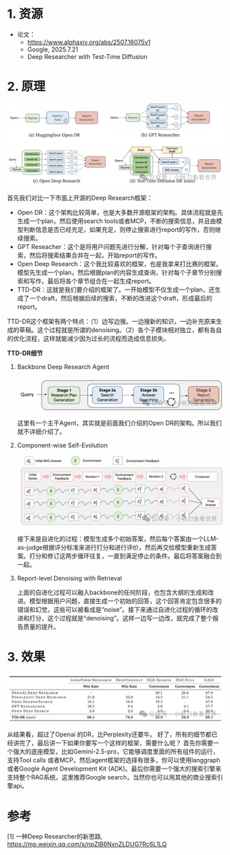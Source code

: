 # 1. 资源

- 论文：
    - https://www.alphaxiv.org/abs/2507.16075v1
    - Google, 2025.7.21
    - Deep Researcher with Test-Time Diffusion

# 2. 原理

![](.22_TTD-DR_images/架构.png)

首先我们对比一下市面上开源的Deep Research框架：
- Open DR：这个架构比较简单，也是大多数开源框架的架构。具体流程就是先生成一个plan，然后使用search tools或者MCP，不断的搜索信息，并且由模型判断信息是否已经充足，如果充足，则停止搜索进行report的写作，否则继续搜索。
- GPT Reseacher：这个是将用户问题先进行分解，针对每个子查询进行搜索，然后将搜索结果合并在一起，开始report的写作。
- Open Deep Research：这个我比较喜欢的框架，也是我拿来打比赛的框架。模型先生成一个plan，然后根据plan的内容生成查询，针对每个子章节分别搜索和写作，最后将各个章节组合在一起生成report。
- TTD-DR：这就是我们要介绍的框架了。一开始模型不仅生成一个plan，还生成了一个draft，然后根据后续的搜索，不断的改进这个draft，形成最后的report。

TTD-DR这个框架有两个特点：（1）边写边搜。一边搜新的知识，一边补充原来生成的草稿。这个过程就是所谓的denoising。（2）各个子模块相对独立，都有各自的优化流程，这样就能减少因为过长的流程而造成信息损失。

**TTD-DR细节**

1. Backbone Deep Research Agent

   ![](.22_TTD-DR_images/back_dr.png)

   这里有一个主干Agent，其实就是前面我们介绍的Open DR的架构。所以我们就不详细介绍了。

2. Component-wise Self-Evolution

   ![](.22_TTD-DR_images/自我进化.png)

   接下来是自进化的过程：模型生成多个初始答案，然后每个答案由一个LLM-as-judge根据评分标准来进行打分和进行评价，然后再交给模型重新生成答案。打分和修订这两步循环往复，一直到满足停止的条件。最后将答案融合到一起。

3. Report-level Denoising with Retrieval
   
   上面的自进化过程可以融入backbone的任何阶段，也包含大纲的生成和改进。模型根据用户问题，直接生成一个初始的回答，这个回答肯定包含很多的错误和幻觉，这些可以被看成是“noise”。接下来通过自进化过程的循环的改进和打分，这个过程就是“denoising”。这样一边写一边改，就完成了整个报告质量的提升。

# 3. 效果

![](.22_TTD-DR_images/效果.png)

从结果看，超过了Openai 的DR，比Perplexity还要牛。
好了，所有的细节都已经讲完了，最后讲一下如果你要写一个这样的框架，需要什么呢？
首先你需要一个强大的底座模型，比如Gemini-2.5-pro，它能够调度里面的所有组件的运行，支持Tool calls 或者MCP。然后agent框架的选择有很多，你可以使用langgraph或者Google Agent Development Kit (ADK)。最后你需要一个强大的搜索引擎来支持整个RAG系统，这里推荐Google search，当然你也可以用其他的商业搜索引擎api。


# 参考

[1] 一种Deep Researcher的新思路, https://mp.weixin.qq.com/s/npZlB6NxnZLDUG7Rc6L1LQ